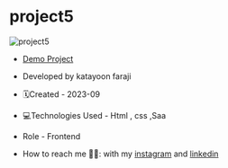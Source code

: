 # project5


![project5](https://github.com/katayoon-faraji-web/project5/assets/144775981/c232e32a-3ade-449a-a1d5-0d3950ec0368)

- [Demo Project](https://katayoon-faraji-web.github.io/project5/)

- Developed by katayoon faraji

- 🗓️Created - 2023-09

- 💻Technologies Used - Html , css ,Saa

- Role - Frontend

- How to reach me 👩🏻: with my [instagram](https://instagram.com/katayoon_faraji_web) and [linkedin](https://www.linkedin.com/in/katayoon-faraji-web-3b722b207r)
